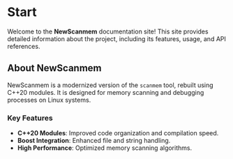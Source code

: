 # Start

Welcome to the **NewScanmem** documentation site! This site provides detailed information about the project, including its features, usage, and API references.

## About NewScanmem

NewScanmem is a modernized version of the `scanmem` tool, rebuilt using C++20 modules. It is designed for memory scanning and debugging processes on Linux systems.

### Key Features
- **C++20 Modules**: Improved code organization and compilation speed.
- **Boost Integration**: Enhanced file and string handling.
- **High Performance**: Optimized memory scanning algorithms.
